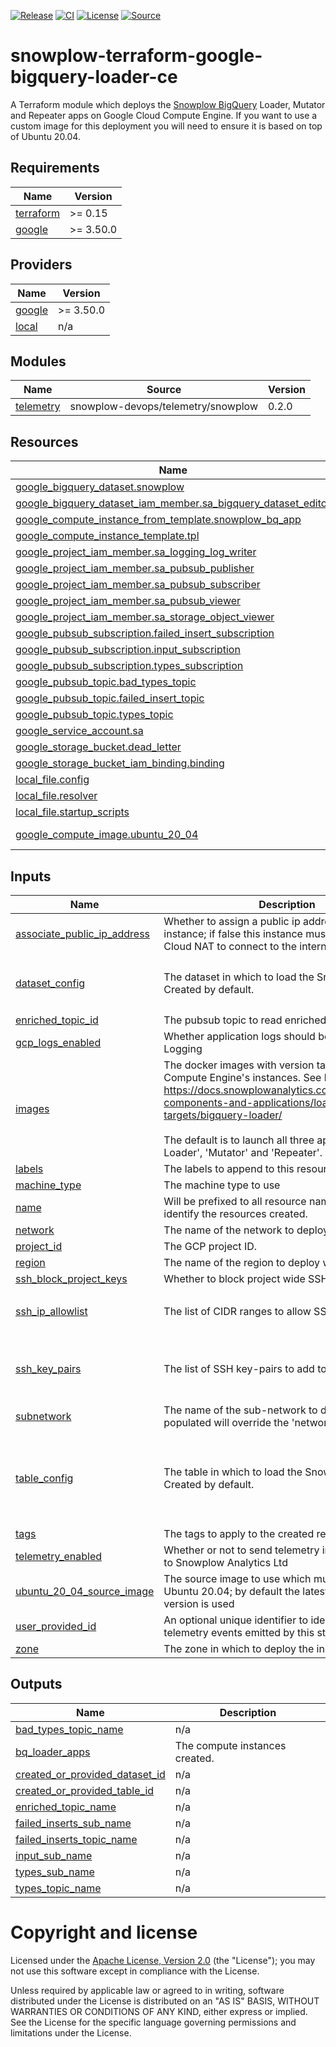 [![Release][release-image]][release] [![CI][ci-image]][ci] [![License][license-image]][license] [![Source][source-image]][source]

# snowplow-terraform-google-bigquery-loader-ce

A Terraform module which deploys the [Snowplow BigQuery](https://docs.snowplow.io/docs/pipeline-components-and-applications/loaders-storage-targets/bigquery-loader/) Loader, Mutator and
Repeater apps on Google Cloud Compute Engine. If you want to use a custom image for this deployment you
will need to ensure it is based on top of Ubuntu 20.04.

<!-- BEGIN_TF_DOCS -->
## Requirements

| Name                                                                      | Version   |
| ------------------------------------------------------------------------- | --------- |
| <a name="requirement_terraform"></a> [terraform](#requirement\_terraform) | >= 0.15   |
| <a name="requirement_google"></a> [google](#requirement\_google)          | >= 3.50.0 |

## Providers

| Name                                                       | Version   |
| ---------------------------------------------------------- | --------- |
| <a name="provider_google"></a> [google](#provider\_google) | >= 3.50.0 |
| <a name="provider_local"></a> [local](#provider\_local)    | n/a       |

## Modules

| Name                                                            | Source                             | Version |
| --------------------------------------------------------------- | ---------------------------------- | ------- |
| <a name="module_telemetry"></a> [telemetry](#module\_telemetry) | snowplow-devops/telemetry/snowplow | 0.2.0   |

## Resources

| Name                                                                                                                                                                        | Type        |
| --------------------------------------------------------------------------------------------------------------------------------------------------------------------------- | ----------- |
| [google_bigquery_dataset.snowplow](https://registry.terraform.io/providers/hashicorp/google/latest/docs/resources/bigquery_dataset)                                         | resource    |
| [google_bigquery_dataset_iam_member.sa_bigquery_dataset_editor](https://registry.terraform.io/providers/hashicorp/google/latest/docs/resources/bigquery_dataset_iam_member) | resource    |
| [google_compute_instance_from_template.snowplow_bq_app](https://registry.terraform.io/providers/hashicorp/google/latest/docs/resources/compute_instance_from_template)      | resource    |
| [google_compute_instance_template.tpl](https://registry.terraform.io/providers/hashicorp/google/latest/docs/resources/compute_instance_template)                            | resource    |
| [google_project_iam_member.sa_logging_log_writer](https://registry.terraform.io/providers/hashicorp/google/latest/docs/resources/project_iam_member)                        | resource    |
| [google_project_iam_member.sa_pubsub_publisher](https://registry.terraform.io/providers/hashicorp/google/latest/docs/resources/project_iam_member)                          | resource    |
| [google_project_iam_member.sa_pubsub_subscriber](https://registry.terraform.io/providers/hashicorp/google/latest/docs/resources/project_iam_member)                         | resource    |
| [google_project_iam_member.sa_pubsub_viewer](https://registry.terraform.io/providers/hashicorp/google/latest/docs/resources/project_iam_member)                             | resource    |
| [google_project_iam_member.sa_storage_object_viewer](https://registry.terraform.io/providers/hashicorp/google/latest/docs/resources/project_iam_member)                     | resource    |
| [google_pubsub_subscription.failed_insert_subscription](https://registry.terraform.io/providers/hashicorp/google/latest/docs/resources/pubsub_subscription)                 | resource    |
| [google_pubsub_subscription.input_subscription](https://registry.terraform.io/providers/hashicorp/google/latest/docs/resources/pubsub_subscription)                         | resource    |
| [google_pubsub_subscription.types_subscription](https://registry.terraform.io/providers/hashicorp/google/latest/docs/resources/pubsub_subscription)                         | resource    |
| [google_pubsub_topic.bad_types_topic](https://registry.terraform.io/providers/hashicorp/google/latest/docs/resources/pubsub_topic)                                          | resource    |
| [google_pubsub_topic.failed_insert_topic](https://registry.terraform.io/providers/hashicorp/google/latest/docs/resources/pubsub_topic)                                      | resource    |
| [google_pubsub_topic.types_topic](https://registry.terraform.io/providers/hashicorp/google/latest/docs/resources/pubsub_topic)                                              | resource    |
| [google_service_account.sa](https://registry.terraform.io/providers/hashicorp/google/latest/docs/resources/service_account)                                                 | resource    |
| [google_storage_bucket.dead_letter](https://registry.terraform.io/providers/hashicorp/google/latest/docs/resources/storage_bucket)                                          | resource    |
| [google_storage_bucket_iam_binding.binding](https://registry.terraform.io/providers/hashicorp/google/latest/docs/resources/storage_bucket_iam_binding)                      | resource    |
| [local_file.config](https://registry.terraform.io/providers/hashicorp/local/latest/docs/resources/file)                                                                     | resource    |
| [local_file.resolver](https://registry.terraform.io/providers/hashicorp/local/latest/docs/resources/file)                                                                   | resource    |
| [local_file.startup_scripts](https://registry.terraform.io/providers/hashicorp/local/latest/docs/resources/file)                                                            | resource    |
| [google_compute_image.ubuntu_20_04](https://registry.terraform.io/providers/hashicorp/google/latest/docs/data-sources/compute_image)                                        | data source |

## Inputs

| Name                                                                                                                      | Description                                                                                                                                                                                                                                                                                                               | Type                                                                                                                                                                            | Default                                                                                                                                                                   | Required |
| ------------------------------------------------------------------------------------------------------------------------- | ------------------------------------------------------------------------------------------------------------------------------------------------------------------------------------------------------------------------------------------------------------------------------------------------------------------------- | ------------------------------------------------------------------------------------------------------------------------------------------------------------------------------- | ------------------------------------------------------------------------------------------------------------------------------------------------------------------------- | :------: |
| <a name="input_associate_public_ip_address"></a> [associate\_public\_ip\_address](#input\_associate\_public\_ip\_address) | Whether to assign a public ip address to this instance; if false this instance must be behind a Cloud NAT to connect to the internet                                                                                                                                                                                      | `bool`                                                                                                                                                                          | `true`                                                                                                                                                                    |    no    |
| <a name="input_dataset_config"></a> [dataset\_config](#input\_dataset\_config)                                            | The dataset in which to load the Snowplow events. Created by default.                                                                                                                                                                                                                                                     | <pre>object({<br>    name   = string<br>    create = bool<br>  })</pre>                                                                                                         | <pre>{<br>  "create": true,<br>  "name": "snowplow"<br>}</pre>                                                                                                            |    no    |
| <a name="input_enriched_topic_id"></a> [enriched\_topic\_id](#input\_enriched\_topic\_id)                                 | The pubsub topic to read enriched messages from.                                                                                                                                                                                                                                                                          | `string`                                                                                                                                                                        | n/a                                                                                                                                                                       |   yes    |
| <a name="input_gcp_logs_enabled"></a> [gcp\_logs\_enabled](#input\_gcp\_logs\_enabled)                                    | Whether application logs should be reported to GCP Logging                                                                                                                                                                                                                                                                | `bool`                                                                                                                                                                          | `true`                                                                                                                                                                    |    no    |
| <a name="input_images"></a> [images](#input\_images)                                                                      | The docker images with version tag to deploy on Compute Engine's instances. See here for details:<br>  https://docs.snowplowanalytics.com/docs/pipeline-components-and-applications/loaders-storage-targets/bigquery-loader/<br><br>  The default is to launch all three apps: 'Stream Loader', 'Mutator' and 'Repeater'. | `list(string)`                                                                                                                                                                  | <pre>[<br>  "snowplow/snowplow-bigquery-streamloader:1.3.2",<br>  "snowplow/snowplow-bigquery-repeater:1.3.2",<br>  "snowplow/snowplow-bigquery-mutator:1.3.2"<br>]</pre> |    no    |
| <a name="input_labels"></a> [labels](#input\_labels)                                                                      | The labels to append to this resource                                                                                                                                                                                                                                                                                     | `map(string)`                                                                                                                                                                   | `{}`                                                                                                                                                                      |    no    |
| <a name="input_machine_type"></a> [machine\_type](#input\_machine\_type)                                                  | The machine type to use                                                                                                                                                                                                                                                                                                   | `string`                                                                                                                                                                        | `"e2-micro"`                                                                                                                                                              |    no    |
| <a name="input_name"></a> [name](#input\_name)                                                                            | Will be prefixed to all resource names. Use to easily identify the resources created.                                                                                                                                                                                                                                     | `string`                                                                                                                                                                        | `"loader"`                                                                                                                                                                |    no    |
| <a name="input_network"></a> [network](#input\_network)                                                                   | The name of the network to deploy within.                                                                                                                                                                                                                                                                                 | `string`                                                                                                                                                                        | n/a                                                                                                                                                                       |   yes    |
| <a name="input_project_id"></a> [project\_id](#input\_project\_id)                                                        | The GCP project ID.                                                                                                                                                                                                                                                                                                       | `string`                                                                                                                                                                        | n/a                                                                                                                                                                       |   yes    |
| <a name="input_region"></a> [region](#input\_region)                                                                      | The name of the region to deploy within.                                                                                                                                                                                                                                                                                  | `string`                                                                                                                                                                        | n/a                                                                                                                                                                       |   yes    |
| <a name="input_ssh_block_project_keys"></a> [ssh\_block\_project\_keys](#input\_ssh\_block\_project\_keys)                | Whether to block project wide SSH keys                                                                                                                                                                                                                                                                                    | `bool`                                                                                                                                                                          | `true`                                                                                                                                                                    |    no    |
| <a name="input_ssh_ip_allowlist"></a> [ssh\_ip\_allowlist](#input\_ssh\_ip\_allowlist)                                    | The list of CIDR ranges to allow SSH traffic from                                                                                                                                                                                                                                                                         | `list(any)`                                                                                                                                                                     | <pre>[<br>  ""<br>]</pre>                                                                                                                                                 |    no    |
| <a name="input_ssh_key_pairs"></a> [ssh\_key\_pairs](#input\_ssh\_key\_pairs)                                             | The list of SSH key-pairs to add to the servers                                                                                                                                                                                                                                                                           | <pre>list(object({<br>    user_name  = string<br>    public_key = string<br>  }))</pre>                                                                                         | `[]`                                                                                                                                                                      |    no    |
| <a name="input_subnetwork"></a> [subnetwork](#input\_subnetwork)                                                          | The name of the sub-network to deploy within; if populated will override the 'network' setting.                                                                                                                                                                                                                           | `string`                                                                                                                                                                        | `""`                                                                                                                                                                      |    no    |
| <a name="input_table_config"></a> [table\_config](#input\_table\_config)                                                  | The table in which to load the Snowplow events. Created by default.                                                                                                                                                                                                                                                       | <pre>object({<br>    name                            = string<br>    load_timestamp_column           = string<br>    load_timestamp_column_partition = string<br><br>  })</pre> | <pre>{<br>  "load_timestamp_column": "load_tstamp",<br>  "load_timestamp_column_partition": null,<br>  "name": "events"<br>}</pre>                                        |    no    |
| <a name="input_tags"></a> [tags](#input\_tags)                                                                            | The tags to apply to the created resources.                                                                                                                                                                                                                                                                               | `list(string)`                                                                                                                                                                  | `[]`                                                                                                                                                                      |    no    |
| <a name="input_telemetry_enabled"></a> [telemetry\_enabled](#input\_telemetry\_enabled)                                   | Whether or not to send telemetry information back to Snowplow Analytics Ltd                                                                                                                                                                                                                                               | `bool`                                                                                                                                                                          | `true`                                                                                                                                                                    |    no    |
| <a name="input_ubuntu_20_04_source_image"></a> [ubuntu\_20\_04\_source\_image](#input\_ubuntu\_20\_04\_source\_image)     | The source image to use which must be based of of Ubuntu 20.04; by default the latest community version is used                                                                                                                                                                                                           | `string`                                                                                                                                                                        | `""`                                                                                                                                                                      |    no    |
| <a name="input_user_provided_id"></a> [user\_provided\_id](#input\_user\_provided\_id)                                    | An optional unique identifier to identify the telemetry events emitted by this stack                                                                                                                                                                                                                                      | `string`                                                                                                                                                                        | `""`                                                                                                                                                                      |    no    |
| <a name="input_zone"></a> [zone](#input\_zone)                                                                            | The zone in which to deploy the instances.                                                                                                                                                                                                                                                                                | `any`                                                                                                                                                                           | n/a                                                                                                                                                                       |   yes    |

## Outputs

| Name                                                                                                                                   | Description                    |
| -------------------------------------------------------------------------------------------------------------------------------------- | ------------------------------ |
| <a name="output_bad_types_topic_name"></a> [bad\_types\_topic\_name](#output\_bad\_types\_topic\_name)                                 | n/a                            |
| <a name="output_bq_loader_apps"></a> [bq\_loader\_apps](#output\_bq\_loader\_apps)                                                     | The compute instances created. |
| <a name="output_created_or_provided_dataset_id"></a> [created\_or\_provided\_dataset\_id](#output\_created\_or\_provided\_dataset\_id) | n/a                            |
| <a name="output_created_or_provided_table_id"></a> [created\_or\_provided\_table\_id](#output\_created\_or\_provided\_table\_id)       | n/a                            |
| <a name="output_enriched_topic_name"></a> [enriched\_topic\_name](#output\_enriched\_topic\_name)                                      | n/a                            |
| <a name="output_failed_inserts_sub_name"></a> [failed\_inserts\_sub\_name](#output\_failed\_inserts\_sub\_name)                        | n/a                            |
| <a name="output_failed_inserts_topic_name"></a> [failed\_inserts\_topic\_name](#output\_failed\_inserts\_topic\_name)                  | n/a                            |
| <a name="output_input_sub_name"></a> [input\_sub\_name](#output\_input\_sub\_name)                                                     | n/a                            |
| <a name="output_types_sub_name"></a> [types\_sub\_name](#output\_types\_sub\_name)                                                     | n/a                            |
| <a name="output_types_topic_name"></a> [types\_topic\_name](#output\_types\_topic\_name)                                               | n/a                            |
<!-- END_TF_DOCS -->

# Copyright and license

Licensed under the [Apache License, Version 2.0][license] (the "License");
you may not use this software except in compliance with the License.

Unless required by applicable law or agreed to in writing, software
distributed under the License is distributed on an "AS IS" BASIS,
WITHOUT WARRANTIES OR CONDITIONS OF ANY KIND, either express or implied.
See the License for the specific language governing permissions and
limitations under the License.

[release]: https://github.com/tnightengale/snowplow-terraform-google-big-query-loader-ce/releases/latest
[release-image]: https://img.shields.io/github/v/release/tnightengale/snowplow-terraform-google-big-query-loader-ce

[ci]: https://github.com/tnightengale/snowplow-terraform-google-big-query-loader-ce/actions?query=workflow%3Aci
[ci-image]: https://github.com/tnightengale/snowplow-terraform-google-big-query-loader-ce/workflows/ci/badge.svg

[license]: https://www.apache.org/licenses/LICENSE-2.0
[license-image]: https://img.shields.io/badge/license-Apache--2-blue.svg?style=flat

[source]: https://github.com/snowplow-incubator/snowplow-bigquery-loader
[source-image]: https://img.shields.io/static/v1?label=Snowplow&message=BigQuery%20Loader&color=0E9BA4&logo=GitHub
